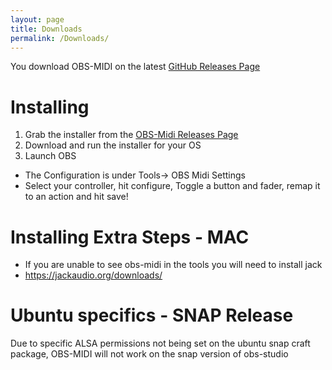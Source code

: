 ```yaml
---
layout: page
title: Downloads
permalink: /Downloads/
---
```


You download OBS-MIDI on the latest [GitHub Releases Page](https://github.com/cpyarger/obs-midi/releases/latest)


# Installing
1. Grab the installer from the [OBS-Midi Releases Page](https://github.com/cpyarger/obs-midi/releases)
2. Download and run the installer for your OS
3. Launch OBS
  * The Configuration is under Tools-> OBS Midi Settings
  * Select your controller, hit configure, Toggle a button and fader, remap it to an action and hit save!

# Installing Extra Steps - MAC
- If you are unable to see obs-midi in the tools you will need to install jack
- https://jackaudio.org/downloads/

# Ubuntu specifics - SNAP Release
Due to specific ALSA permissions not being set on the ubuntu snap craft package, OBS-MIDI will not work on the snap version of obs-studio
